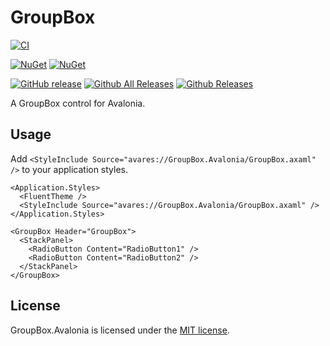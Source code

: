 # GroupBox

[![CI](https://github.com/wieslawsoltes/GroupBox.Avalonia/actions/workflows/build.yml/badge.svg)](https://github.com/wieslawsoltes/GroupBox.Avalonia/actions/workflows/build.yml)

[![NuGet](https://img.shields.io/nuget/v/GroupBox.Avalonia.svg)](https://www.nuget.org/packages/GroupBox.Avalonia)
[![NuGet](https://img.shields.io/nuget/dt/GroupBox.Avalonia.svg)](https://www.nuget.org/packages/GroupBox.Avalonia)

[![GitHub release](https://img.shields.io/github/release/wieslawsoltes/GroupBox.Avalonia.svg)](https://github.com/wieslawsoltes/GroupBox.Avalonia)
[![Github All Releases](https://img.shields.io/github/downloads/wieslawsoltes/GroupBox.Avalonia/total.svg)](https://github.com/wieslawsoltes/GroupBox.Avalonia)
[![Github Releases](https://img.shields.io/github/downloads/wieslawsoltes/GroupBox.Avalonia/latest/total.svg)](https://github.com/wieslawsoltes/GroupBox.Avalonia)

A GroupBox control for Avalonia.

## Usage

Add `<StyleInclude Source="avares://GroupBox.Avalonia/GroupBox.axaml" />` to your application styles.

```xaml
<Application.Styles>
  <FluentTheme />
  <StyleInclude Source="avares://GroupBox.Avalonia/GroupBox.axaml" />
</Application.Styles>
```

```xaml
<GroupBox Header="GroupBox">
  <StackPanel>
    <RadioButton Content="RadioButton1" />
    <RadioButton Content="RadioButton2" />
  </StackPanel>
</GroupBox>
```

## License

GroupBox.Avalonia is licensed under the [MIT license](LICENSE.TXT).
